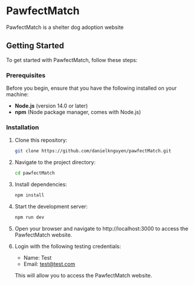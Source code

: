 # PawfectMatch

PawfectMatch is a shelter dog adoption website

## Getting Started

To get started with PawfectMatch, follow these steps:

### Prerequisites

Before you begin, ensure that you have the following installed on your machine:

- **Node.js** (version 14.0 or later)
- **npm** (Node package manager, comes with Node.js)

### Installation

1. Clone this repository:

   ```bash
   git clone https://github.com/danielknguyen/pawfectMatch.git

   ```

2. Navigate to the project directory:

   ```bash
   cd pawfectMatch

   ```

3. Install dependencies:

   ```bash
   npm install

   ```

4. Start the development server:

   ```bash
   npm run dev

   ```

5. Open your browser and navigate to http://localhost:3000 to access the PawfectMatch website.

6. Login with the following testing credentials:

   - Name: Test
   - Email: test@test.com

   This will allow you to access the PawfectMatch website.
